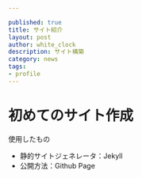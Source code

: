 ```yaml
---

published: true
title: サイト紹介
layout: post
author: white_clock
description: サイト構築
category: news
tags:
- profile
---
```


# 初めてのサイト作成
使用したもの
- 静的サイトジェネレータ：Jekyll
- 公開方法：Github Page